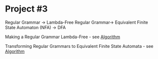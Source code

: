 #  Project #3
Regular Grammar -> Lambda-Free Regular Grammar-> Equivalent Finite State Automaton (NFA) -> DFA

Making a Regular Grammar Lambda-Free  - see [Algorithm](http://www.cs.um.edu.mt/gordon.pace/Research/Software/Relic/Transformations/RG/epsilon-free.html)

Transforming Regular Grammars to Equivalent Finite State Automata - see [Algorithm](http://www.cs.um.edu.mt/gordon.pace/Research/Software/Relic/Transformations/RG/toFSA.html)


